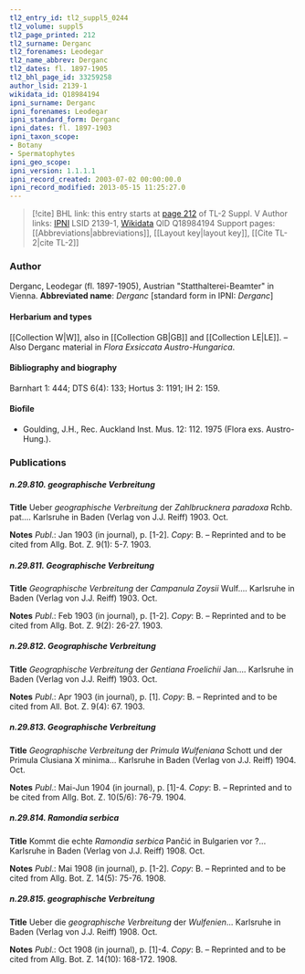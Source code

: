 ```yaml
---
tl2_entry_id: tl2_suppl5_0244
tl2_volume: suppl5
tl2_page_printed: 212
tl2_surname: Derganc
tl2_forenames: Leodegar
tl2_name_abbrev: Derganc
tl2_dates: fl. 1897-1905
tl2_bhl_page_id: 33259258
author_lsid: 2139-1
wikidata_id: Q18984194
ipni_surname: Derganc
ipni_forenames: Leodegar
ipni_standard_form: Derganc
ipni_dates: fl. 1897-1903
ipni_taxon_scope: 
- Botany
- Spermatophytes
ipni_geo_scope: 
ipni_version: 1.1.1.1
ipni_record_created: 2003-07-02 00:00:00.0
ipni_record_modified: 2013-05-15 11:25:27.0
---
```


> [!cite] BHL link: this entry starts at [page 212](https://www.biodiversitylibrary.org/page/33259258) of TL-2 Suppl. V
> Author links: [IPNI](https://www.ipni.org/a/2139-1) LSID 2139-1, [Wikidata](https://www.wikidata.org/wiki/Q18984194) QID Q18984194
> Support pages: [[Abbreviations|abbreviations]], [[Layout key|layout key]], [[Cite TL-2|cite TL-2]]

### Author

Derganc, Leodegar (fl. 1897-1905), Austrian "Statthalterei-Beamter" in Vienna. 
**Abbreviated name**: *Derganc* \[standard form in IPNI: *Derganc*\]

#### Herbarium and types

[[Collection W|W]], also in [[Collection GB|GB]] and [[Collection LE|LE]]. – Also Derganc material in *Flora Exsiccata Austro-Hungarica*.

#### Bibliography and biography

Barnhart 1: 444; DTS 6(4): 133; Hortus 3: 1191; IH 2: 159.

#### Biofile

- Goulding, J.H., Rec. Auckland Inst. Mus. 12: 112. 1975 (Flora exs. Austro-Hung.).

### Publications

##### n.29.810. geographische Verbreitung

**Title**
Ueber *geographische Verbreitung* der *Zahlbrucknera paradoxa* Rchb. pat.... Karlsruhe in Baden (Verlag von J.J. Reiff) 1903. Oct.

**Notes**
*Publ*.: Jan 1903 (in journal), p. \[1-2\]. *Copy*: B. – Reprinted and to be cited from Allg. Bot. Z. 9(1): 5-7. 1903.

##### n.29.811. Geographische Verbreitung

**Title**
*Geographische Verbreitung* der *Campanula Zoysii* Wulf.... Karlsruhe in Baden (Verlag von J.J. Reiff) 1903. Oct.

**Notes**
*Publ*.: Feb 1903 (in journal), p. \[1-2\]. *Copy*: B. – Reprinted and to be cited from Allg. Bot. Z. 9(2): 26-27. 1903.

##### n.29.812. Geographische Verbreitung

**Title**
*Geographische Verbreitung* der *Gentiana Froelichii* Jan.... Karlsruhe in Baden (Verlag von J.J. Reiff) 1903. Oct.

**Notes**
*Publ*.: Apr 1903 (in journal), p. \[1\]. *Copy*: B. – Reprinted and to be cited from All. Bot. Z. 9(4): 67. 1903.

##### n.29.813. Geographische Verbreitung

**Title**
*Geographische Verbreitung* der *Primula Wulfeniana* Schott und der Primula Clusiana X minima... Karlsruhe in Baden (Verlag von J.J. Reiff) 1904. Oct.

**Notes**
*Publ*.: Mai-Jun 1904 (in journal), p. \[1\]-4. *Copy*: B. – Reprinted and to be cited from Allg. Bot. Z. 10(5/6): 76-79. 1904.

##### n.29.814. Ramondia serbica

**Title**
Kommt die echte *Ramondia serbica* Pančić in Bulgarien vor ?... Karlsruhe in Baden (Verlag von J.J. Reiff) 1908. Oct.

**Notes**
*Publ*.: Mai 1908 (in journal), p. \[1-2\]. *Copy*: B. – Reprinted and to be cited from Allg. Bot. Z. 14(5): 75-76. 1908.

##### n.29.815. geographische Verbreitung

**Title**
Ueber die *geographische Verbreitung* der *Wulfenien*... Karlsruhe in Baden (Verlag von J.J. Reiff) 1908. Oct.

**Notes**
*Publ*.: Oct 1908 (in journal), p. \[1\]-4. *Copy*: B. – Reprinted and to be cited from Allg. Bot. Z. 14(10): 168-172. 1908.

